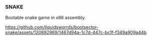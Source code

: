 ### SNAKE

Bootable snake game in x86 assembly.



https://github.com/liquidsworrds/bootsector-snake/assets/120892969/1467d94a-1c7d-447c-bc1f-f349a909a44b

